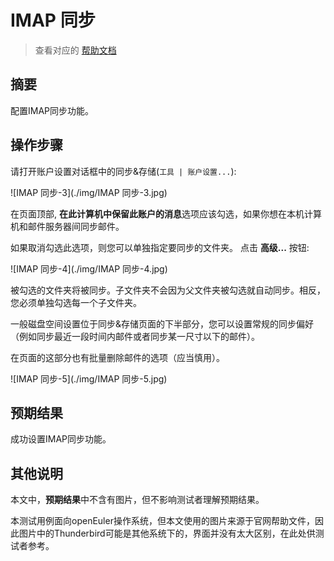 # IMAP 同步

> 查看对应的 [帮助文档](https://support.mozilla.org/zh-CN/kb/imap)

## 摘要

配置IMAP同步功能。

## 操作步骤

请打开账户设置对话框中的同步&存储(`工具 | 账户设置...`):

![IMAP 同步-3](./img/IMAP 同步-3.jpg)

在页面顶部, **在此计算机中保留此账户的消息**选项应该勾选，如果你想在本机计算机和邮件服务器间同步邮件。

如果取消勾选此选项，则您可以单独指定要同步的文件夹。 点击 **高级...** 按钮:

![IMAP 同步-4](./img/IMAP 同步-4.jpg)

被勾选的文件夹将被同步。子文件夹不会因为父文件夹被勾选就自动同步。相反，您必须单独勾选每一个子文件夹。

一般磁盘空间设置位于同步&存储页面的下半部分，您可以设置常规的同步偏好（例如同步最近一段时间内邮件或者同步某一尺寸以下的邮件）。

在页面的这部分也有批量删除邮件的选项（应当慎用）。

![IMAP 同步-5](./img/IMAP 同步-5.jpg)

## 预期结果

成功设置IMAP同步功能。

## 其他说明

本文中，**预期结果**中不含有图片，但不影响测试者理解预期结果。

本测试用例面向openEuler操作系统，但本文使用的图片来源于官网帮助文件，因此图片中的Thunderbird可能是其他系统下的，界面并没有太大区别，在此处供测试者参考。
